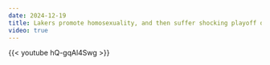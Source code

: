 ```yaml
---
date: 2024-12-19
title: Lakers promote homosexuality, and then suffer shocking playoff defeat
video: true
---
```



{{< youtube hQ-gqAl4Swg >}}
